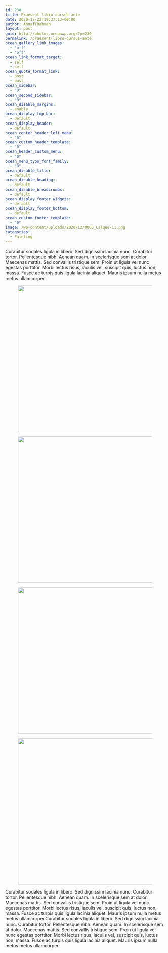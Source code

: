 ```yaml
---
id: 230
title: Praesent libro cursus ante
date: 2020-12-22T19:37:13+00:00
author: AhnafTRahman
layout: post
guid: http://photos.oceanwp.org/?p=230
permalink: /praesent-libro-cursus-ante
ocean_gallery_link_images:
  - 'off'
  - 'off'
ocean_link_format_target:
  - self
  - self
ocean_quote_format_link:
  - post
  - post
ocean_sidebar:
  - "0"
ocean_second_sidebar:
  - "0"
ocean_disable_margins:
  - enable
ocean_display_top_bar:
  - default
ocean_display_header:
  - default
ocean_center_header_left_menu:
  - "0"
ocean_custom_header_template:
  - "0"
ocean_header_custom_menu:
  - "0"
ocean_menu_typo_font_family:
  - "0"
ocean_disable_title:
  - default
ocean_disable_heading:
  - default
ocean_disable_breadcrumbs:
  - default
ocean_display_footer_widgets:
  - default
ocean_display_footer_bottom:
  - default
ocean_custom_footer_template:
  - "0"
image: /wp-content/uploads/2020/12/0003_Calque-11.png
categories:
  - Painting
---
```

Curabitur sodales ligula in libero. Sed dignissim lacinia nunc. Curabitur tortor. Pellentesque nibh. Aenean quam. In scelerisque sem at dolor. Maecenas mattis. Sed convallis tristique sem. Proin ut ligula vel nunc egestas porttitor. Morbi lectus risus, iaculis vel, suscipit quis, luctus non, massa. Fusce ac turpis quis ligula lacinia aliquet. Mauris ipsum nulla metus metus ullamcorper.<figure class="gallery-item"> 

<a data-elementor-open-lightbox="yes" data-elementor-lightbox-slideshow="dibq3xx" data-elementor-lightbox-title="_0000_Calque-5" href="http://tazwar.com/wp-content/uploads/2020/12/0000_Calque-5.png"><img width="768" height="461" src="http://tazwar.com/wp-content/uploads/2020/12/0000_Calque-5-768x461.png" alt="" loading="lazy" srcset="https://photos.oceanwp.org/wp-content/uploads/2020/12/0000_Calque-5-768x461.png 768w, https://photos.oceanwp.org/wp-content/uploads/2020/12/0000_Calque-5-300x180.png 300w, https://photos.oceanwp.org/wp-content/uploads/2020/12/0000_Calque-5.png 1000w" sizes="(max-width: 768px) 100vw, 768px" /></a></figure> <figure class="gallery-item"> <a data-elementor-open-lightbox="yes" data-elementor-lightbox-slideshow="dibq3xx" data-elementor-lightbox-title="_0001_Calque-4" href="http://tazwar.com/wp-content/uploads/2020/12/0001_Calque-4.png"><img width="768" height="461" src="http://tazwar.com/wp-content/uploads/2020/12/0001_Calque-4-768x461.png" alt="" loading="lazy" srcset="https://photos.oceanwp.org/wp-content/uploads/2020/12/0001_Calque-4-768x461.png 768w, https://photos.oceanwp.org/wp-content/uploads/2020/12/0001_Calque-4-300x180.png 300w, https://photos.oceanwp.org/wp-content/uploads/2020/12/0001_Calque-4.png 1000w" sizes="(max-width: 768px) 100vw, 768px" /></a></figure> <figure class="gallery-item"> <a data-elementor-open-lightbox="yes" data-elementor-lightbox-slideshow="dibq3xx" data-elementor-lightbox-title="_0002_Calque-3" href="http://tazwar.com/wp-content/uploads/2020/12/0002_Calque-3.png"><img width="768" height="461" src="http://tazwar.com/wp-content/uploads/2020/12/0002_Calque-3-768x461.png" alt="" loading="lazy" srcset="https://photos.oceanwp.org/wp-content/uploads/2020/12/0002_Calque-3-768x461.png 768w, https://photos.oceanwp.org/wp-content/uploads/2020/12/0002_Calque-3-300x180.png 300w, https://photos.oceanwp.org/wp-content/uploads/2020/12/0002_Calque-3.png 1000w" sizes="(max-width: 768px) 100vw, 768px" /></a></figure> <figure class="gallery-item"> <a data-elementor-open-lightbox="yes" data-elementor-lightbox-slideshow="dibq3xx" data-elementor-lightbox-title="_0003_Calque-2" href="http://tazwar.com/wp-content/uploads/2020/12/0003_Calque-2.png"><img width="768" height="461" src="http://tazwar.com/wp-content/uploads/2020/12/0003_Calque-2-768x461.png" alt="" loading="lazy" srcset="https://photos.oceanwp.org/wp-content/uploads/2020/12/0003_Calque-2-768x461.png 768w, https://photos.oceanwp.org/wp-content/uploads/2020/12/0003_Calque-2-300x180.png 300w, https://photos.oceanwp.org/wp-content/uploads/2020/12/0003_Calque-2.png 1000w" sizes="(max-width: 768px) 100vw, 768px" /></a></figure> 

Curabitur sodales ligula in libero. Sed dignissim lacinia nunc. Curabitur tortor. Pellentesque nibh. Aenean quam. In scelerisque sem at dolor. Maecenas mattis. Sed convallis tristique sem. Proin ut ligula vel nunc egestas porttitor. Morbi lectus risus, iaculis vel, suscipit quis, luctus non, massa. Fusce ac turpis quis ligula lacinia aliquet. Mauris ipsum nulla metus metus ullamcorper.Curabitur sodales ligula in libero. Sed dignissim lacinia nunc. Curabitur tortor. Pellentesque nibh. Aenean quam. In scelerisque sem at dolor. Maecenas mattis. Sed convallis tristique sem. Proin ut ligula vel nunc egestas porttitor. Morbi lectus risus, iaculis vel, suscipit quis, luctus non, massa. Fusce ac turpis quis ligula lacinia aliquet. Mauris ipsum nulla metus metus ullamcorper.